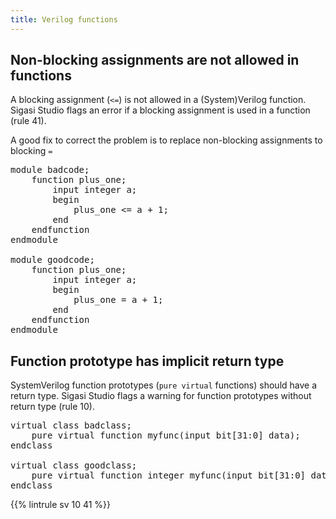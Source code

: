 ```yaml
---
title: Verilog functions
---
```


## Non-blocking assignments are not allowed in functions

A blocking assignment (`<=`) is not allowed in a (System)Verilog function.
Sigasi Studio flags an error if a blocking assignment is used in a function (rule 41).

A good fix to correct the problem is to replace non-blocking assignments to blocking `=`

<pre>module badcode;
	function plus_one;
		input integer a;
		begin
			plus_one <span class="badcode"><=</span> a + 1;
		end
	endfunction
endmodule

module goodcode;
	function plus_one;
		input integer a;
		begin
			plus_one <span class="goodcode">=</span> a + 1;
		end
	endfunction
endmodule</pre>

## Function prototype has implicit return type

SystemVerilog function prototypes (`pure virtual` functions) should have a return type. Sigasi Studio flags a warning for function prototypes without return type (rule 10).

<pre>virtual class badclass;
    <span class="uglycode">pure virtual function myfunc</span>(input bit[31:0] data);           // return type missing
endclass

virtual class goodclass;
    pure virtual function <span class="goodcode">integer</span> myfunc(input bit[31:0] data);
endclass
</pre>


{{% lintrule sv 10 41 %}}
